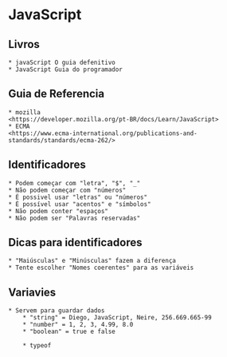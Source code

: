 # JavaScript 

## Livros

	* javaScript O guia defenitivo
	* JavaScript Guia do programador

## Guia de Referencia

	* mozilla
	<https://developer.mozilla.org/pt-BR/docs/Learn/JavaScript>
	* ECMA
	<https://www.ecma-international.org/publications-and-standards/standards/ecma-262/>
	
## Identificadores

	* Podem começar com "letra", "$", "_"
	* Não podem começar com "números"
	* É possivel usar "letras" ou "números"
	* É possível usar "acentos" e "símbolos"
	* Não podem conter "espaços"
	* Não podem ser "Palavras reservadas"
	
## Dicas para identificadores

	* "Maiúsculas" e "Minúsculas" fazem a diferença
	* Tente escolher "Nomes coerentes" para as variáveis
	
## Variavies

	* Servem para guardar dados 
		* "string" = Diego, JavaScript, Neire, 256.669.665-99
		* "number" = 1, 2, 3, 4.99, 8.0
		* "boolean" = true e false 
		
		* typeof
